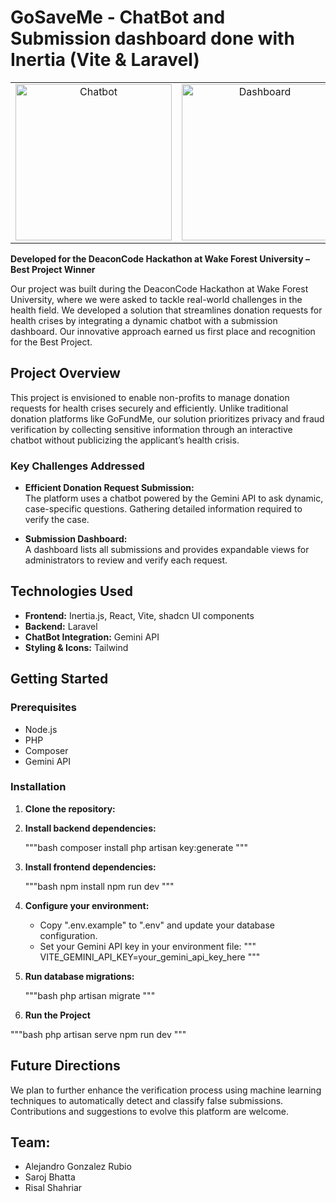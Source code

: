 # GoSaveMe - ChatBot and Submission dashboard done with Inertia (Vite & Laravel)

<table>
  <tr>
    <td align="center"><img src="![Screenshot 2025-02-27 182449](https://github.com/user-attachments/assets/e95111d0-57da-42fc-a463-ac5efc745f23)
" alt="Chatbot" width="250"></td>
    <td align="center"><img src="![Screenshot 2025-02-27 183329](https://github.com/user-attachments/assets/5e81ba27-b731-4b2a-8a52-34ece2e9990d)
" alt="Dashboard" width="250"></td>
    <td align="center"><img src="![Screenshot 2025-02-27 183353](https://github.com/user-attachments/assets/e91a3dbc-6968-48af-bd39-77b2dd42fcce)
" alt="Submission" width="250"></td>
  </tr>
</table>

**Developed for the DeaconCode Hackathon at Wake Forest University – Best Project Winner**

Our project was built during the DeaconCode Hackathon at Wake Forest University, where we were asked to tackle real-world challenges in the health field. We developed a solution that streamlines donation requests for health crises by integrating a dynamic chatbot with a submission dashboard. Our innovative approach earned us first place and recognition for the Best Project.

## Project Overview

This project is envisioned to enable non-profits to manage donation requests for health crises securely and efficiently. Unlike traditional donation platforms like GoFundMe, our solution prioritizes privacy and fraud verification by collecting sensitive information through an interactive chatbot without publicizing the applicant’s health crisis.

### Key Challenges Addressed

- **Efficient Donation Request Submission:**  
  The platform uses a chatbot powered by the Gemini API to ask dynamic, case-specific questions. Gathering detailed information required to verify the case.

- **Submission Dashboard:**  
  A dashboard lists all submissions and provides expandable views for administrators to review and verify each request.

## Technologies Used

- **Frontend:** Inertia.js, React, Vite, shadcn UI components  
- **Backend:** Laravel  
- **ChatBot Integration:** Gemini API
- **Styling & Icons:** Tailwind

## Getting Started

### Prerequisites

- Node.js
- PHP
- Composer
- Gemini API

### Installation

1. **Clone the repository:**
2. **Install backend dependencies:**

   """bash
   composer install
   php artisan key:generate
   """

3. **Install frontend dependencies:**

   """bash
   npm install
   npm run dev
   """

4. **Configure your environment:**

   - Copy ".env.example" to ".env" and update your database configuration.
   - Set your Gemini API key in your environment file:
     """ 
     VITE_GEMINI_API_KEY=your_gemini_api_key_here
     """

5. **Run database migrations:**

   """bash
   php artisan migrate
   """

6. **Run the Project**
  
  """bash
  php artisan serve
  npm run dev
  """

## Future Directions

We plan to further enhance the verification process using machine learning techniques to automatically detect and classify false submissions. Contributions and suggestions to evolve this platform are welcome.

## **Team:** 

- Alejandro Gonzalez Rubio
- Saroj Bhatta
- Risal Shahriar
